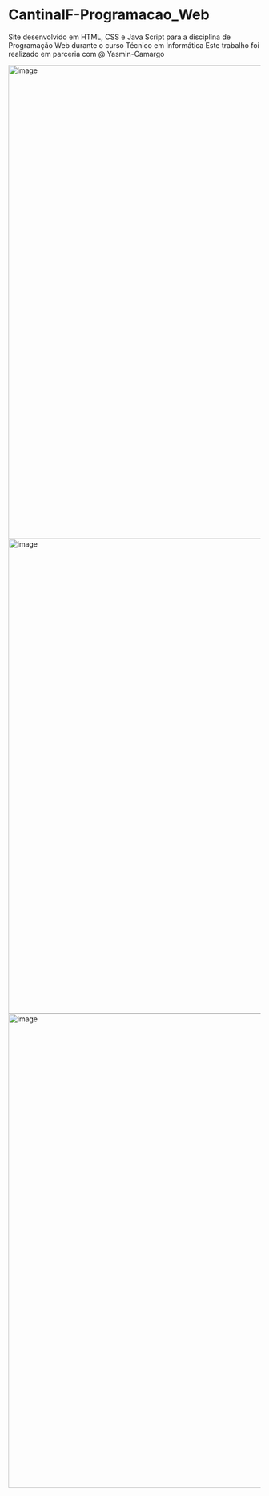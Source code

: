 # CantinaIF-Programacao_Web
Site desenvolvido em HTML, CSS e Java Script para a disciplina de Programação Web durante o curso Técnico em Informática
Este trabalho foi realizado em parceria com @ Yasmin-Camargo

<img width="947" alt="image" src="https://user-images.githubusercontent.com/88254161/148809550-c8846507-80ba-4ac8-828b-72dfb5b46e9b.png">

<img width="949" alt="image" src="https://user-images.githubusercontent.com/88254161/148810089-30a19c60-14e7-48c0-977b-04359c6f2453.png">

<img width="948" alt="image" src="https://user-images.githubusercontent.com/88254161/148809911-2b4d4852-3501-4423-9fb3-f53aaf6be04d.png">
